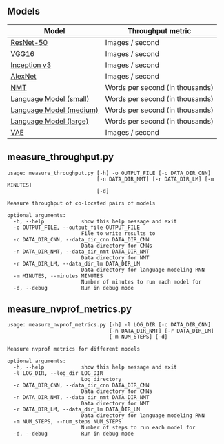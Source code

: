 ## Models

| Model                   | Throughput metric                                                              |
| ----------------------- | ------------------------------------------------------------------------------ |
| [ResNet-50](https://github.com/tensorflow/benchmarks/tree/master/scripts/tf_cnn_benchmarks) | Images / second             |
| [VGG16](https://github.com/tensorflow/benchmarks/tree/master/scripts/tf_cnn_benchmarks) | Images / second                 |
| [Inception v3](https://github.com/tensorflow/benchmarks/tree/master/scripts/tf_cnn_benchmarks) | Images / second          |
| [AlexNet](https://github.com/tensorflow/benchmarks/tree/master/scripts/tf_cnn_benchmarks) | Images / second               |
| [NMT](https://github.com/tensorflow/nmt)                                              | Words per second (in thousands) |
| [Language Model (small)](https://github.com/tensorflow/models/tree/master/tutorials/rnn/ptb)             | Words per second (in thousands) |
| [Language Model (medium)](https://github.com/tensorflow/models/tree/master/tutorials/rnn/ptb)             | Words per second (in thousands) |
| [Language Model (large)](https://github.com/tensorflow/models/tree/master/tutorials/rnn/ptb)             | Words per second (in thousands) |
| [VAE](https://github.com/ikostrikov/TensorFlow-VAE-GAN-DRAW)                          | Images / second                 |

## measure\_throughput.py
```
usage: measure_throughput.py [-h] -o OUTPUT_FILE [-c DATA_DIR_CNN]
                             [-n DATA_DIR_NMT] [-r DATA_DIR_LM] [-m MINUTES]
                             [-d]

Measure throughput of co-located pairs of models

optional arguments:
  -h, --help            show this help message and exit
  -o OUTPUT_FILE, --output_file OUTPUT_FILE
                        File to write results to
  -c DATA_DIR_CNN, --data_dir_cnn DATA_DIR_CNN
                        Data directory for CNNs
  -n DATA_DIR_NMT, --data_dir_nmt DATA_DIR_NMT
                        Data directory for NMT
  -r DATA_DIR_LM, --data_dir_lm DATA_DIR_LM
                        Data directory for language modeling RNN
  -m MINUTES, --minutes MINUTES
                        Number of minutes to run each model for
  -d, --debug           Run in debug mode
  ```

## measure\_nvprof\_metrics.py
```
usage: measure_nvprof_metrics.py [-h] -l LOG_DIR [-c DATA_DIR_CNN]
                                 [-n DATA_DIR_NMT] [-r DATA_DIR_LM]
                                 [-m NUM_STEPS] [-d]

Measure nvprof metrics for different models

optional arguments:
  -h, --help            show this help message and exit
  -l LOG_DIR, --log_dir LOG_DIR
                        Log directory
  -c DATA_DIR_CNN, --data_dir_cnn DATA_DIR_CNN
                        Data directory for CNNs
  -n DATA_DIR_NMT, --data_dir_nmt DATA_DIR_NMT
                        Data directory for NMT
  -r DATA_DIR_LM, --data_dir_lm DATA_DIR_LM
                        Data directory for language modeling RNN
  -m NUM_STEPS, --num_steps NUM_STEPS
                        Number of steps to run each model for
  -d, --debug           Run in debug mode
  ```
